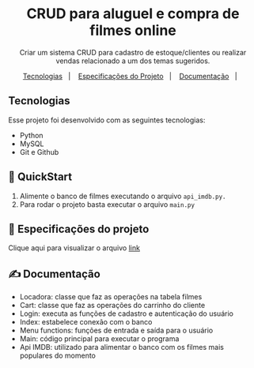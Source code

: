 <h1 align="center">  CRUD para aluguel e compra de filmes online  </h1>

<p align="center">
Criar um sistema CRUD para cadastro de estoque/clientes ou realizar vendas relacionado a
um dos temas sugeridos. <br/>
</p>
<p align="center">
  <a href="#-tecnologias">Tecnologias</a>&nbsp;&nbsp;&nbsp;|&nbsp;&nbsp;&nbsp;
  <a href="#-especificações-do-projeto">Especificações do Projeto</a>&nbsp;&nbsp;&nbsp;|&nbsp;&nbsp;&nbsp;
  <a href="#-documentação">Documentação</a>&nbsp;&nbsp;&nbsp;|&nbsp;&nbsp;&nbsp;

</p>

## Tecnologias

Esse projeto foi desenvolvido com as seguintes tecnologias:

- Python
- MySQL
- Git e Github


## 🚀 QuickStart

1. Alimente o banco de filmes executando o arquivo `api_imdb.py.`
2. Para rodar o projeto basta executar o arquivo `main.py`

## 📌 Especificações do projeto

Clique aqui para visualizar o arquivo [link](https://drive.google.com/file/d/1PHZTz1Xi599uEXl4IQVHwf6B_Gc8h3dM/view)


## ✍ Documentação

- Locadora: classe que faz as operações na tabela filmes
- Cart: classe que faz as operações do carrinho do cliente
- Login: executa as funções de cadastro e autenticação do usuário
- Index: estabelece conexão com o banco
- Menu functions: funções de entrada e saída para o usuário
- Main: código principal para executar o programa
- Api IMDB: utilizado para alimentar o banco com os filmes mais populares do momento
